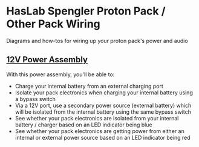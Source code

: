 # HasLab Spengler Proton Pack / Other Pack Wiring
Diagrams and how-tos for wiring up your proton pack's power and audio

## [12V Power Assembly](power/12V%20Power%20Assembly.md)

With this power assembly, you'll be able to:

- Charge your internal battery from an external charging port
- Isolate your pack electronics when charging your internal battery using a bypass switch
- Via a 12V port, use a secondary power source (external battery) which will be isolated from the
  internal battery using the same bypass switch
- See whether your pack electronics are isolated from your internal battery / charger based on
  an LED indicator being blue
- See whether your pack electronics are getting power from either an internal or external power
  source based on an LED indicator being red

<!--
### For Users of 5V / 6V Keep-Alives or Pack Electronics

Especially for HasLab pack users, a 12V to 6V step down
converter is recommended rather than using the 5V USB
output from the Talentcell battery.

A separate page will be created for how to add the
step down to this circuit.

- [Part: 12V to 6V step down](https://amzn.to/3XfXYzH)
- [Part: 12V to 5V step down](https://amzn.to/4dYcIIU)

## [Amp Audio with Bypass Switch](amp-audio/Amp%20Audio%20with%20Bypass%20Switch.md)

This mod adds a 30W amplifier,new speaker, and a bypass switch to route around the amplifier.
-->